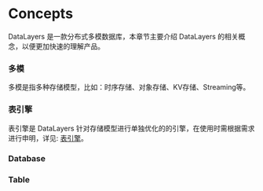 # Concepts
DataLayers 是一款分布式多模数据库，本章节主要介绍 DataLayers 的相关概念，以便更加快速的理解产品。

### 多模
多模是指多种存储模型，比如：时序存储、对象存储、KV存储、Streaming等。

### 表引擎
表引擎是 DataLayers 针对存储模型进行单独优化的的引擎，在使用时需根据需求进行申明，详见: [表引擎](../sql-reference/table-engine.md)。

### Database

### Table

